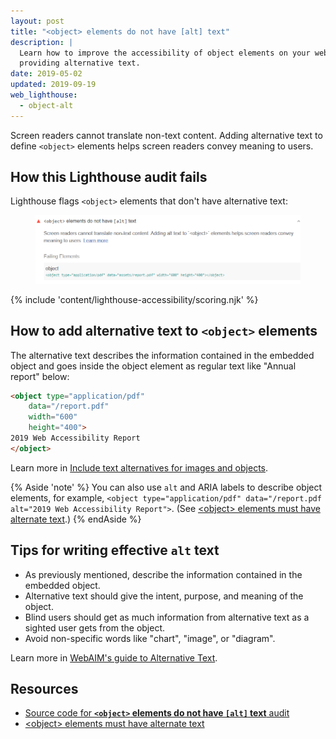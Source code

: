 ```yaml
---
layout: post
title: "<object> elements do not have [alt] text"
description: |
  Learn how to improve the accessibility of object elements on your web page by
  providing alternative text.
date: 2019-05-02
updated: 2019-09-19
web_lighthouse:
  - object-alt
---
```


Screen readers cannot translate non-text content.
Adding alternative text to define `<object>` elements helps screen readers convey meaning to users.

## How this Lighthouse audit fails

Lighthouse flags `<object>` elements that don't have alternative text:

<!--
***Todo*** Rob's docs in accessibility recommend describing objects in the inner text.
But the Lighthouse audit implies that it is checking for `alt` text.
Need to check how this audit fails.
Also need to talk with Rob the slight inconsistencies between
Rob's doc, the audit, and recommendations in deque docs.
-->
<figure class="w-figure">
  <img class="w-screenshot" src="object-alt.png" alt="Lighthouse audit showing <object> elements do not have alternative text">
</figure>

{% include 'content/lighthouse-accessibility/scoring.njk' %}

## How to add alternative text to `<object>` elements

The alternative text describes the information contained in the embedded object
and goes inside the object element as regular text
like "Annual report" below:

```html
<object type="application/pdf"
    data="/report.pdf"
    width="600"
    height="400">
2019 Web Accessibility Report
</object>
```

Learn more in [Include text alternatives for images and objects](/labels-and-text-alternatives#include-text-alternatives-for-images-and-objects).

{% Aside 'note' %}
You can also use `alt` and ARIA labels to describe object elements,
for example,
`<object type="application/pdf" data="/report.pdf alt="2019 Web Accessibility Report">`.
(See [&lt;object> elements must have alternate text](https://dequeuniversity.com/rules/axe/3.3/object-alt).)
{% endAside %}

## Tips for writing effective `alt` text

- As previously mentioned, describe the information contained in the embedded object.
- Alternative text should give the intent, purpose, and meaning of the object.
- Blind users should get as much information from alternative text as a sighted user gets from the object.
- Avoid non-specific words like "chart", "image", or "diagram".

Learn more in
[WebAIM's guide to Alternative Text](https://webaim.org/techniques/alttext/).

## Resources

- [Source code for **`<object>` elements do not have `[alt]` text** audit](https://github.com/GoogleChrome/lighthouse/blob/master/lighthouse-core/audits/accessibility/object-alt.js)
- [&lt;object> elements must have alternate text](https://dequeuniversity.com/rules/axe/3.3/object-alt)
